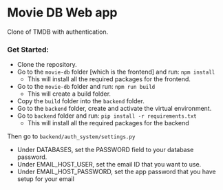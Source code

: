 # Movie DB Web app
  Clone of TMDB with authentication. 

### Get Started:

- Clone the repository.
- Go to the `movie-db` folder [which is the frontend] and run: `npm install`
  - This will install all the required packages for the frontend.
- Go to the `movie-db` folder and run: `npm run build`
  - This will create a build folder.
- Copy the `build` folder into the `backend` folder.
- Go to the `backend` folder, create and activate the virtual environment.
- Go to `backend` folder and run: `pip install -r requirements.txt`
  - This will install all the required packages for the backend

Then go to `backend/auth_system/settings.py`

- Under DATABASES, set the PASSWORD field to your database password.
- Under EMAIL_HOST_USER, set the email ID that you want to use.
- Under EMAIL_HOST_PASSWORD, set the app password that you have setup for your email
